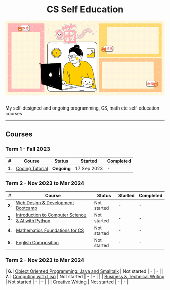 <div align="center">
  <h1>CS Self Education</h1>
  <img src="banner.jpg" align="center"/>
  <br/><br/>
</div>

My self-designed and ongoing programming, CS, math etc self-education courses

---

## Courses

### Term 1 - Fall 2023

| # | Course | Status | Started | Completed |
| ----------- | ----------- | ----------- | ----------- | ----------- |
| **1.** | [Coding Tutorial](https://github.com/abeerration/Coding-Tutorial) | **Ongoing** | 17 Sep 2023 | - |

### Term 2 - Nov 2023 to Mar 2024

| # | Course | Status | Started | Completed |
| ----------- | ----------- | ----------- | ----------- | ----------- |
| **2.** | [Web Design & Development Bootcamp](https://github.com/abeerration/Web-Design-Development-Bootcamp) | Not started | - | - |
| **3.** | [Introduction to Computer Science & AI with Python]() | Not started | - | - |
| **4.** | [Mathematics Foundations for CS]() | Not started | - | - |
| **5.** | [English Composition]() | Not started | - | - |

### Term 2 - Nov 2023 to Mar 2024

| **6.**| [Object Oriented Programming: Java and Smalltalk]() | Not started | - | - |
| **7.** | [Computing with Lisp]() | Not started | - | - |
| | [Business & Technical Writing]() | Not started | - | - |
| | [Creative Writing]() | Not started | - | - |
